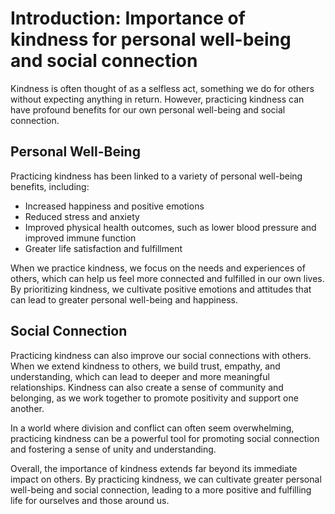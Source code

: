 Introduction: Importance of kindness for personal well-being and social connection
==================================================================================

Kindness is often thought of as a selfless act, something we do for others without expecting anything in return. However, practicing kindness can have profound benefits for our own personal well-being and social connection.

Personal Well-Being
-------------------

Practicing kindness has been linked to a variety of personal well-being benefits, including:

* Increased happiness and positive emotions
* Reduced stress and anxiety
* Improved physical health outcomes, such as lower blood pressure and improved immune function
* Greater life satisfaction and fulfillment

When we practice kindness, we focus on the needs and experiences of others, which can help us feel more connected and fulfilled in our own lives. By prioritizing kindness, we cultivate positive emotions and attitudes that can lead to greater personal well-being and happiness.

Social Connection
-----------------

Practicing kindness can also improve our social connections with others. When we extend kindness to others, we build trust, empathy, and understanding, which can lead to deeper and more meaningful relationships. Kindness can also create a sense of community and belonging, as we work together to promote positivity and support one another.

In a world where division and conflict can often seem overwhelming, practicing kindness can be a powerful tool for promoting social connection and fostering a sense of unity and understanding.

Overall, the importance of kindness extends far beyond its immediate impact on others. By practicing kindness, we can cultivate greater personal well-being and social connection, leading to a more positive and fulfilling life for ourselves and those around us.
